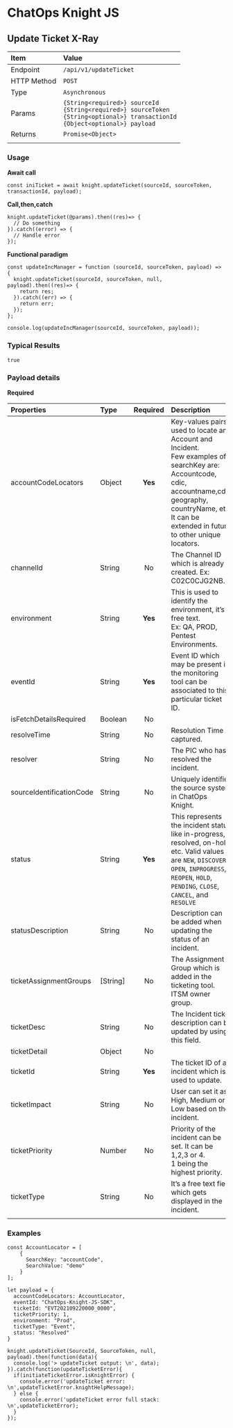 # ChatOps Knight JS

## Update Ticket X-Ray

| **Item** | **Value** |
|:-----------------------|:-----------------------|
| Endpoint | `/api/v1/updateTicket` |
| HTTP Method | `POST` |
| Type | `Asynchronous` |
| Params | `{String<required>} sourceId`<br>`{String<required>} sourceToken`<br> `{String<optional>} transactionId`<br>`{Object<optional>} payload` |
| Returns | `Promise<Object>` |
|  |  |

### Usage

**Await call**
```
const iniTicket = await knight.updateTicket(sourceId, sourceToken, transactionId, payload);
```

**Call,then,catch**

```
knight.updateTicket(@params).then((res)=> {
  // Do something
}).catch((error) => {
  // Handle error
});
```

**Functional paradigm**

```
const updateIncManager = function (sourceId, sourceToken, payload) => {
  knight.updateTicket(sourceId, sourceToken, null, payload).then((res)=> {
    return res;
  }).catch((err) => {
    return err;
  });
};

console.log(updateIncManager(sourceId, sourceToken, payload));
```

### Typical Results

```
true
```

### Payload details

**Required**

| **Properties** | **Type** | **Required** | **Description** |
|:---------------|:---------|:---------:|:----------------------------|
| accountCodeLocators | Object | **Yes** | Key-values pairs used to locate an Account and Incident.<br> Few examples of searchKey are: Accountcode, cdic, accountname,cdir, geography, countryName, etc.<br> It can be extended in future to other unique locators. |
| channelId | String | No | The Channel ID which is already created. Ex: C02C0CJG2NB. |
| environment | String | **Yes** | This is used to identify the environment, it’s a free text.<br> Ex: QA, PROD, Pentest Environments. |
| eventId | String | **Yes** | Event ID which may be present in the monitoring tool can be associated to this particular ticket ID. |
| isFetchDetailsRequired | Boolean | No |  |
| resolveTime | String | No | Resolution Time is captured. |
| resolver | String | No | The PIC who has resolved the incident. |
| sourceIdentificationCode | String | No | Uniquely identifies the source system in ChatOps Knight. |
| status | String | **Yes** | This represents the incident status like in-progress, resolved, on-hold etc. Valid values are `NEW`, `DISCOVERY`, `OPEN`, `INPROGRESS`, `REOPEN`, `HOLD`, `PENDING`, `CLOSE`, `CANCEL`, and `RESOLVE` |
| statusDescription | String | No | Description can be added when updating the status of an incident. |
| ticketAssignmentGroups | [String] | No | The Assignment Group which is added in the ticketing tool. ITSM owner group.  |
| ticketDesc | String | No | The Incident ticket description can be updated by using this field. |
| ticketDetail | Object | No |  |
| ticketId | String | **Yes** | The ticket ID of an incident which is used to update. |
| ticketImpact | String | No | User can set it as High, Medium or Low based on the incident. |
| ticketPriority | Number | No | Priority of the incident can be set. It can be 1,2,3 or 4.<br>1 being the highest priority. |
| ticketType | String | No | It’s a free text field which gets displayed in the incident. |
|  |  |  |  |


### Examples

```
const AccountLocator = [
    {
      SearchKey: "accountCode",
      SearchValue: "demo"
    }
];

let payload = {
  accountCodeLocators: AccountLocator,
  eventId: "ChatOps-Knight-JS-SDK",
  ticketId: "EVT202109220000_0000",
  ticketPriority: 1,
  environment: "Prod",
  ticketType: "Event",
  status: "Resolved"
}

knight.updateTicket(SourceId, SourceToken, null, payload).then(function(data){
  console.log('> updateTicket output: \n', data);
}).catch(function(updateTicketError){
  if(initiateTicketError.isKnightError) {
    console.error('updateTicket error: \n',updateTicketError.knightHelpMessage);
  } else {
    console.error('updateTicket error full stack: \n',updateTicketError);
  }
});
```
